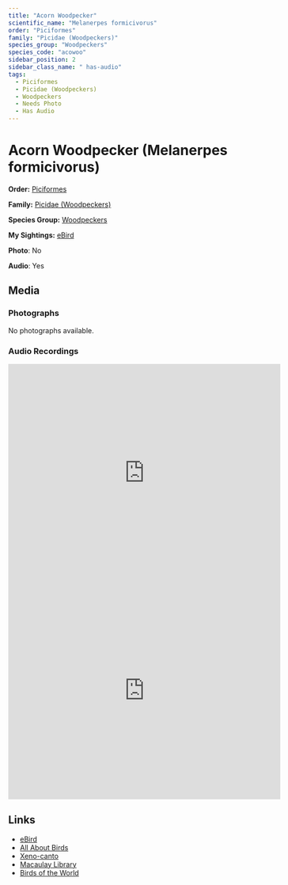 ```yaml
---
title: "Acorn Woodpecker"
scientific_name: "Melanerpes formicivorus"
order: "Piciformes"
family: "Picidae (Woodpeckers)"
species_group: "Woodpeckers"
species_code: "acowoo"
sidebar_position: 2
sidebar_class_name: " has-audio"
tags: 
  - Piciformes
  - Picidae (Woodpeckers)
  - Woodpeckers
  - Needs Photo
  - Has Audio
---
```


# Acorn Woodpecker (Melanerpes formicivorus)

**Order:** [Piciformes](/tags/piciformes)

**Family:** [Picidae (Woodpeckers)](/tags/picidae-woodpeckers)

**Species Group:** [Woodpeckers](/tags/woodpeckers)

**My Sightings:** [eBird](https://ebird.org/lifelist?r=world&time=life&spp=acowoo)

**Photo**: No 

**Audio**: Yes

## Media
### Photographs
No photographs available.

### Audio Recordings
<iframe src="https://macaulaylibrary.org/asset/626995429/embed" width="550" height="440" frameborder="0" allowfullscreen></iframe>
<iframe src="https://macaulaylibrary.org/asset/626995430/embed" width="550" height="440" frameborder="0" allowfullscreen></iframe>

## Links
* [eBird](https://ebird.org/species/acowoo) 
* [All About Birds](https://www.allaboutbirds.org/guide/acowoo) 
* [Xeno-canto](https://www.xeno-canto.org/species/melanerpes-formicivorus) 
* [Macaulay Library](https://search.macaulaylibrary.org/catalog?taxonCode=acowoo&sort=rating_rank_desc)
* [Birds of the World](https://birdsoftheworld.org/bow/species/acowoo)
